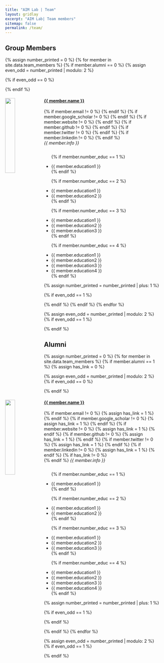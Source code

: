 ```yaml
---
title: "AIM Lab | Team"
layout: gridlay
excerpt: "AIM Lab| Team members"
sitemap: false
permalink: /team/
---
```


## Group Members

{% assign number_printed = 0 %}
{% for member in site.data.team_members %}
{% if member.alumni == 0 %}
{% assign even_odd = number_printed | modulo: 2 %}

{% if even_odd == 0 %}
<div class="row">
{% endif %}

<div class="col-sm-6 clearfix">
  <a href="{{ member.page_name }}"><img src="{{ site.url }}{{ site.baseurl }}/assets/teampic/{{ member.photo }}" class="img-responsive" width="25%" style="float: left" /></a>
  <a href="{{ member.page_name }}"><h4>{{ member.name }}</h4></a>
  {% if member.email != 0 %}
  <a href="{{ member.email }}"> <i class="far fa-envelope" style="color:#FF330D; font-size:24px;"></i></a>
  {% endif %}
  {% if member.google_scholar != 0 %}
  <a href="{{ member.google_scholar }}/"> <i class="ai ai-google-scholar ai-3x" style="color:#FF330D; font-size:24px;"></i></a>
  {% endif %}
  {% if member.website != 0 %}
  <a href="{{ member.website }}/"> <i class="fas fa-link" style="color:#FF330D; font-size:24px;"></i></a>
  {% endif %}
  {% if member.github != 0 %}
  <a href="{{ member.github }}/"> <i class="fab fa-github-alt" style="color:#FF330D; font-size:24px;"></i></a>
  {% endif %}
  {% if member.twitter != 0 %}
  <a href="{{ member.twitter }}/"> <i class="fa fa-twitter" style="color:#FF330D; font-size:24px;"></i></a>
  {% endif %}
  {% if member.linkedin != 0 %}
  <a href="{{ member.linkedin }}/"> <i class="fab fa-linkedin-in" style="color:#FF330D; font-size:24px;"></i></a>
  {% endif %}
  <br>
  <i>{{ member.info }}<br></i>
  <ul style="overflow: hidden">
  
  {% if member.number_educ == 1 %}
  <li> {{ member.education1 }} </li>
  {% endif %}
  
  {% if member.number_educ == 2 %}
  <li> {{ member.education1 }} </li>
  <li> {{ member.education2 }} </li>
  {% endif %}
  
  {% if member.number_educ == 3 %}
  <li> {{ member.education1 }} </li>
  <li> {{ member.education2 }} </li>
  <li> {{ member.education3 }} </li>
  {% endif %}
  
  {% if member.number_educ == 4 %}
  <li> {{ member.education1 }} </li>
  <li> {{ member.education2 }} </li>
  <li> {{ member.education3 }} </li>
  <li> {{ member.education4 }} </li>
  {% endif %}
  
  </ul>
</div>

{% assign number_printed = number_printed | plus: 1 %}

{% if even_odd == 1 %}
</div>
{% endif %}
{% endif %}
{% endfor %}

{% assign even_odd = number_printed | modulo: 2 %}
{% if even_odd == 1 %}
</div>
{% endif %}


## Alumni

{% assign number_printed = 0 %}
{% for member in site.data.team_members %}
{% if member.alumni == 1 %}
{% assign has_link = 0 %}

{% assign even_odd = number_printed | modulo: 2 %}
{% if even_odd == 0 %}
<div class="row">
{% endif %}

<div class="col-sm-6 clearfix">
  <a href="{{ member.page_name }}"><img src="{{ site.url }}{{ site.baseurl }}/assets/teampic/{{ member.photo }}" class="img-responsive" width="25%" style="float: left" /></a>
  <a href="{{ member.page_name }}"><h4>{{ member.name }}</h4></a>
  {% if member.email != 0 %}
  <a href="{{ member.email }}"> <i class="far fa-envelope" style="color:#FF330D; font-size:24px;"></i></a>
  {% assign has_link = 1 %}
  {% endif %}
  {% if member.google_scholar != 0 %}
  <a href="{{ member.google_scholar }}/"> <i class="ai ai-google-scholar ai-3x" style="color:#FF330D; font-size:24px;"></i></a>
  {% assign has_link = 1 %}
  {% endif %}
  {% if member.website != 0 %}
  <a href="{{ member.website }}/"> <i class="fas fa-link" style="color:#FF330D; font-size:24px;"></i></a>
  {% assign has_link = 1 %}
  {% endif %}
  {% if member.github != 0 %}
  <a href="{{ member.github }}/"> <i class="fab fa-github-alt" style="color:#FF330D; font-size:24px;"></i></a>
  {% assign has_link = 1 %}
  {% endif %}
  {% if member.twitter != 0 %}
  <a href="{{ member.twitter }}/"> <i class="fa fa-twitter" style="color:#FF330D; font-size:24px;"></i></a>
  {% assign has_link = 1 %}
  {% endif %}
  {% if member.linkedin != 0 %}
  <a href="{{ member.linkedin }}/"> <i class="fab fa-linkedin-in" style="color:#FF330D; font-size:24px;"></i></a>
  {% assign has_link = 1 %}
  {% endif %}
  {% if has_link != 0 %}
  <br>
  {% endif %}
  <i>{{ member.info }}<br></i>
  <ul style="overflow: hidden">
  
  {% if member.number_educ == 1 %}
  <li> {{ member.education1 }} </li>
  {% endif %}
  
  {% if member.number_educ == 2 %}
  <li> {{ member.education1 }} </li>
  <li> {{ member.education2 }} </li>
  {% endif %}
  
  {% if member.number_educ == 3 %}
  <li> {{ member.education1 }} </li>
  <li> {{ member.education2 }} </li>
  <li> {{ member.education3 }} </li>
  {% endif %}
  
  {% if member.number_educ == 4 %}
  <li> {{ member.education1 }} </li>
  <li> {{ member.education2 }} </li>
  <li> {{ member.education3 }} </li>
  <li> {{ member.education4 }} </li>
  {% endif %}
  
  </ul>
</div>

{% assign number_printed = number_printed | plus: 1 %}

{% if even_odd == 1 %}
</div>
{% endif %}

{% endif %}
{% endfor %}

{% assign even_odd = number_printed | modulo: 2 %}
{% if even_odd == 1 %}
</div>
{% endif %}

<br />
